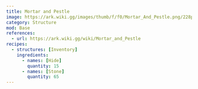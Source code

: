 ```yaml
---
title: Mortar and Pestle
image: https://ark.wiki.gg/images/thumb/f/f0/Mortar_And_Pestle.png/228px-Mortar_And_Pestle.png
category: Structure
mod: Base
references:
  - url: https://ark.wiki.gg/wiki/Mortar_and_Pestle
recipes: 
  - structures: [Inventory]
    ingredients: 
      - names: [Hide]
        quantity: 15
      - names: [Stone]
        quantity: 65
---
```

